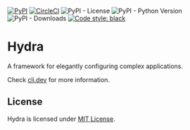 [![PyPI](https://img.shields.io/pypi/v/hydra-core)](https://pypi.org/project/hydra-core/)
[![CircleCI](https://img.shields.io/circleci/build/github/facebookresearch/hydra?token=af199cd2deca9e70e53776f9ded96284b10687e9)](https://circleci.com/gh/facebookresearch/hydra)
![PyPI - License](https://img.shields.io/pypi/l/hydra-core)
![PyPI - Python Version](https://img.shields.io/pypi/pyversions/hydra-core)
![PyPI - Downloads](https://img.shields.io/pypi/dm/hydra-core)
[![Code style: black](https://img.shields.io/badge/code%20style-black-000000.svg)](https://github.com/psf/black)


# Hydra
A framework for elegantly configuring complex applications.

Check [cli.dev](https://cli.dev/) for more information.

## License
Hydra is licensed under [MIT License](LICENSE).
